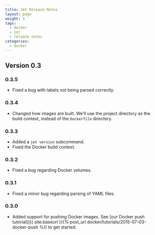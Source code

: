 ```yaml
---
title: Jet Release Notes
layout: page
weight: 5
tags:
  - docker
  - jet
  - release notes
categories:
  - docker
---
```


## Version 0.3

### 0.3.5

* Fixed a bug with labels not being parsed correctly.

### 0.3.4

* Changed how images are built. We'll use the project directory as the build context, instead of the `Dockerfile` directory.

### 0.3.3

* Added a `jet version` subcommand.
* Fixed the Docker build context.

### 0.3.2

* Fixed a bug regarding Docker volumes.

### 0.3.1

* Fixed a minor bug regarding parsing of YAML files.

### 0.3.0

* Added support for pushing Docker images. See [our Docker push tutorial]({{ site.baseurl }}{% post_url docker/tutorials/2015-07-03-docker-push %}) to get started.
